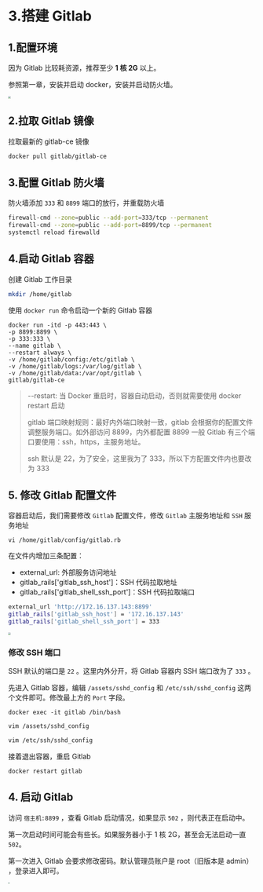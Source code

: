 # 3.搭建 Gitlab

## 1.配置环境

因为 Gitlab 比较耗资源，推荐至少 **1 核 2G** 以上。

参照第一章，安装并启动 docker，安装并启动防火墙。

<img src="https://zwhid.oss-cn-shenzhen.aliyuncs.com/blog/17-29-30-iuWPGF.png" style="zoom:30%;" />

## 2.拉取 Gitlab 镜像

拉取最新的 gitlab-ce 镜像

```bash
docker pull gitlab/gitlab-ce
```

## 3.配置 Gitlab 防火墙

防火墙添加 `333` 和 `8899` 端口的放行，并重载防火墙

```bash
firewall-cmd --zone=public --add-port=333/tcp --permanent
firewall-cmd --zone=public --add-port=8899/tcp --permanent
systemctl reload firewalld
```

## 4.启动 Gitlab 容器

创建 Gitlab 工作目录

```bash
mkdir /home/gitlab
```

使用 `docker run` 命令启动一个新的 Gitlab 容器

```
docker run -itd -p 443:443 \
-p 8899:8899 \
-p 333:333 \
--name gitlab \
--restart always \
-v /home/gitlab/config:/etc/gitlab \
-v /home/gitlab/logs:/var/log/gitlab \
-v /home/gitlab/data:/var/opt/gitlab \
gitlab/gitlab-ce
```

> --restart: 当 Docker 重启时，容器自动启动，否则就需要使用 docker restart 启动
>
> gitlab 端口映射规则：最好内外端口映射一致，gitlab 会根据你的配置文件调整服务端口。如外部访问 8899，内外都配置 8899 一般 Gitlab 有三个端口要使用：ssh，https，主服务地址。
>
> ssh 默认是 22，为了安全，这里我为了 333，所以下方配置文件内也要改为 333

## 5. 修改 Gitlab 配置文件

容器启动后，我们需要修改 `Gitlab` 配置文件，修改 `Gitlab` 主服务地址和 `SSH` 服务地址

```
vi /home/gitlab/config/gitlab.rb
```

在文件内增加三条配置：

- external_url: 外部服务访问地址
- gitlab_rails['gitlab_ssh_host']：SSH 代码拉取地址
- gitlab_rails['gitlab_shell_ssh_port']：SSH 代码拉取端口

```bash
external_url 'http://172.16.137.143:8899'
gitlab_rails['gitlab_ssh_host'] = '172.16.137.143'
gitlab_rails['gitlab_shell_ssh_port'] = 333
```

<img src="https://zwhid.oss-cn-shenzhen.aliyuncs.com/blog/17-29-50-S3RGzJ.png" style="zoom:30%;" />

### 修改 SSH 端口

SSH 默认的端口是 `22` 。这里内外分开，将 Gitlab 容器内 SSH 端口改为了 `333` 。

先进入 Gitlab 容器，编辑 `/assets/sshd_config` 和 `/etc/ssh/sshd_config` 这两个文件即可。修改最上方的 `Port` 字段。

```
docker exec -it gitlab /bin/bash

```

```bash
vim /assets/sshd_config
```

```bash
vim /etc/ssh/sshd_config
```

接着退出容器，重启 Gitlab

```
docker restart gitlab
```

## 4. 启动 Gitlab

访问 `宿主机:8899` ，查看 Gitlab 启动情况，如果显示 `502` ，则代表正在启动中。

第一次启动时间可能会有些长。如果服务器小于 1 核 2G，甚至会无法启动一直`502`。

第一次进入 Gitlab 会要求修改密码。默认管理员账户是 root（旧版本是 admin） ，登录进入即可。

<img src="https://zwhid.oss-cn-shenzhen.aliyuncs.com/blog/17-30-06-UcT877.png" style="zoom:20%;" />
